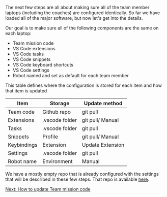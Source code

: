 The next few steps are all about making sure all of the team member laptops (including the coaches) are configured identically. So far we have loaded all of the major software, but now let's get into the details.

Our goal is to make sure all of the following components are the same on each laptop:
- Team mission code
- VS Code extensions
- VS Code tasks
- VS Code snippets
- VS Code keyboard shortcuts
- VS Code settings
- Robot named and set as default for each team member

This table defines where the configuration is stored for each item and how that item is updated

| Item          | Storage        | Update method    |
| ------------- | -------------- | ---------------- |
| Team code     | Github repo    | git pull         |
| Extensions    | .vscode folder | git pull/ Manual |
| Tasks         | .vscode folder | git pull         |
| Snippets      | Profile        | git pull/ Manual |
| Keybindings   | Extension      | Update Extension |
| Settings      | .vscode folder | git pull         |
| Robot name    | Environment    | Manual           |

We have a mostly empty repo that is already configured with the settings that will be described in these few steps. That repo is available [here](https://github.com/MrGibbage/pybricks-fll).

[Next: How to update Team mission code](https://github.com/MrGibbage/fll-pybricks-vscode-tutorial/blob/main/update-team-mission-code.md)
